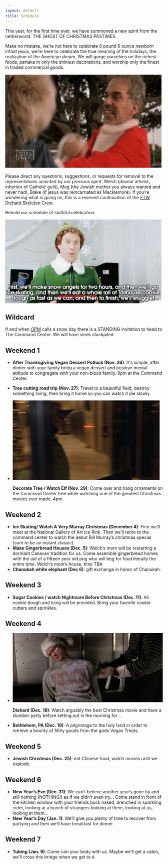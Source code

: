 ```yaml
---
layout: default
title: Schedule
---
```


This year, for the first time ever, we have summoned a new spirit from the netherworld: THE GHOST OF CHRISTMAS PASTIMES.

Make no mistake, we’re not here to celebrate 8 pound 6 ounce newborn infant jesus, we’re here to celebrate the true meaning of the holidays; the realization of the American dream. We will gorge ourselves on the richest foods, partake in only the shiniest decorations, and worship only the finest in traded commercial goods.

![Bad Santa!](/img/bad-santa.gif)

Please direct any questions, suggestions, or requests for removal to the representatives anointed by our precious spirit: Welch (devout atheist, inheritor of Catholic guilt), Meg (the Jewish mother you always wanted and never had), Blake (if jesus was reincarnated as Macklemore). If you’re wondering what is going on, this is a reverent continuation of the [FTW Diehard Skeleton Crew](https://ftwdiehardskeletoncrew.wordpress.com/).

Behold our schedule of slothful celebration:

![Buddy the elf makes a schedule!](/img/buddy-schedule.gif)

## Wildcard

If and when [OPM](https://www.opm.gov/) calls a snow day there is a STANDING invitation to head to The Command Center. We will have sleds stockpiled.

## Weekend 1

- **After Thanksgiving Vegan Dessert Potluck (Nov. 26)**: It's simple, after dinner with your family bring a vegan dessert and positive mental attitude to congregate with your non-blood family. 9pm at the Command Center.
- **Tree cutting road trip (Nov. 27)**: Travel to a beautiful field, destroy something living, then bring it home so you can watch it die slowly.
- <img class="img-right" src="/img/buddy-spinning.gif" alt="Buddy the elf spins!" />

  **Decorate Tree / Watch Elf (Nov. 29)**: Come over and hang ornaments on the Command Center tree while watching one of the greatest Christmas movies ever made. 4pm.



## Weekend 2

- **Ice Skating/ Watch A Very Murray Christmas (December 4)**: First we’ll meet at the National Gallery of Art Ice Rink. Then we’ll retire to the command center to watch the debut Bill Murray’s christmas special (sure to be an instant classic).
- **Make Gingerbread Houses (Dec. 5)**: Welch’s mom will be restarting a dormant Canavan tradition for us. Come assemble gingerbread homes with the aid of a fifteen year old pug who will beg for food literally the entire time. Welch’s mom’s house, time TBA
- **Chanukah white elephant (Dec 6)**: gift exchange in honor of Chanukah.

## Weekend 3

- **Sugar Cookies / watch Nightmare Before Christmas (Dec. 11)**: All cookie dough and icing will be provided. Bring your favorite cookie cutters and sprinkles.

## Weekend 4

- <img class="img-right" src="/img/diehard-christmas.jpg" alt="Buddy the elf spins!" />

  **Diehard (Dec. 18)**: Watch arguably the best Christmas movie and have a slumber party before setting out in the morning for...
- **Bethlehem, PA (Dec. 19)**: A pilgrimage to the holy land in order to retrieve a bounty of filthy goods from the gods Vegan Treats.

## Weekend 5
- **Jewish Christmas (Dec. 25)**: eat Chinese food, watch movies until we explode.

## Weekend 6

- **New Year’s Eve (Dec. 31)**: We can’t believe another year’s gone by and still nothing (NOTHING!) as if we didn’t even try… Come stand in front of the kitchen window with your friends buck naked, drenched in sparkling cider, looking at a bunch of strangers looking at them, looking at us, looking at them…
- **New Year’s Day (Jan. 1)**: We’ll give you plenty of time to recover from partying and then we’ll have breakfast for dinner.

## Weekend 7
- **Tubing (Jan. 9)**: Come ruin your body with us. Maybe we’ll get a cabin, we’ll cross this bridge when we get to it.
